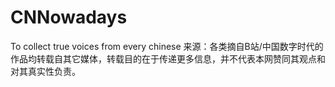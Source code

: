 # CNNowadays
To collect true voices from every chinese
来源：各类摘自B站/中国数字时代的作品均转载自其它媒体，转载目的在于传递更多信息，并不代表本网赞同其观点和对其真实性负责。
